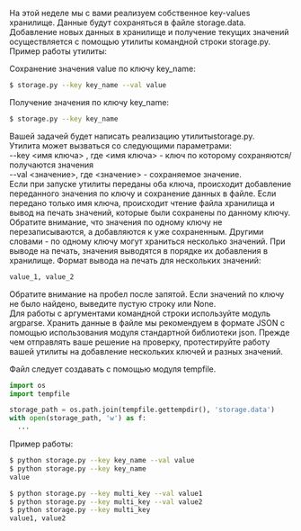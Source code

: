 На этой неделе мы с вами реализуем собственное key-values хранилище. Данные будут сохраняться в файле storage.data. Добавление новых данных в хранилище и получение текущих значений осуществляется с помощью утилиты командной строки storage.py. Пример работы утилиты:  

Сохранение значения value по ключу key_name:  
```bash
$ storage.py --key key_name --val value
```   

Получение значения по ключу key_name:  
```bash
$ storage.py --key key_name
```   
Вашей задачей будет написать реализацию утилитыstorage.py.  
Утилита может вызваться со следующими параметрами:  
--key <имя ключа> , где <имя ключа> - ключ по которому сохраняются/получаются значения  
--val <значение>, где <значение> - сохраняемое значение.  
Если при запуске утилиты переданы оба ключа, происходит добавление переданного значения по ключу и сохранение данных в файле. Если передано только имя ключа, происходит чтение файла хранилища и вывод на печать значений, которые были сохранены по данному ключу.  Обратите внимание, что значения по одному ключу не перезаписываются, а добавляются к уже сохраненным. Другими словами - по одному ключу могут храниться несколько значений. При выводе на печать, значения выводятся в порядке их добавления в хранилище. Формат вывода на печать для нескольких значений:  
```bash
value_1, value_2
```  
Обратите внимание на пробел после запятой. Если значений по ключу не было найдено, выведите пустую строку или None.  
Для работы с аргументами командной строки используйте модуль argparse. Хранить данные в файле мы рекомендуем в формате JSON с помощью использования модуля стандартной библиотеки  json. Прежде чем отправлять ваше решение на проверку, протестируйте работу вашей утилиты на добавление нескольких ключей и разных значений.  

Файл следует создавать с помощью модуля tempfile.  
```python
import os
import tempfile

storage_path = os.path.join(tempfile.gettempdir(), 'storage.data')
with open(storage_path, 'w') as f:
  ...
```  

Пример работы:  
```bash
$ python storage.py --key key_name --val value
$ python storage.py --key key_name
value

$ python storage.py --key multi_key --val value1
$ python storage.py --key multi_key --val value2
$ python storage.py --key multi_key
value1, value2
```  

